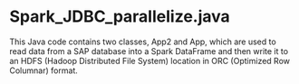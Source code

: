 # Spark_JDBC_parallelize.java
This Java code contains two classes, App2 and App, which are used to read data from a SAP database into a Spark DataFrame and then write it to an HDFS (Hadoop Distributed File System) location in ORC (Optimized Row Columnar) format.
